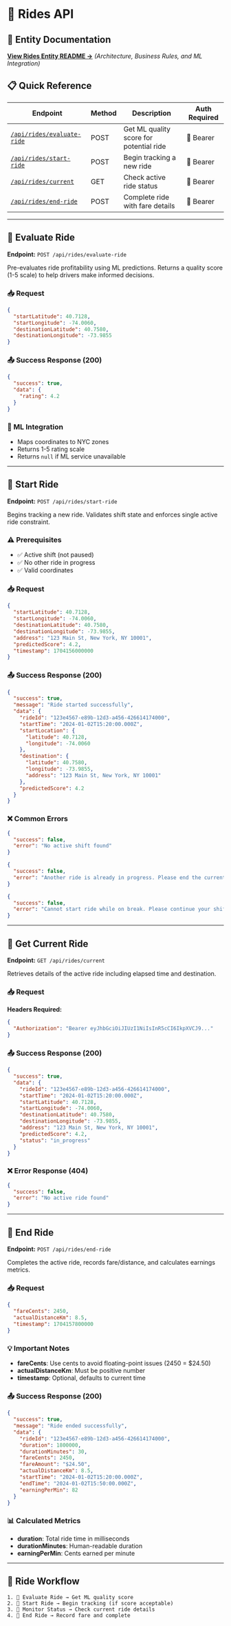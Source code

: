 # 🚖 Rides API

## 📁 Entity Documentation
**[View Rides Entity README →](../../src/entities/rides/README.md)** *(Architecture, Business Rules, and ML Integration)*

## 📋 Quick Reference

| Endpoint | Method | Description | Auth Required |
|----------|--------|-------------|---------------|
| [`/api/rides/evaluate-ride`](#evaluate-ride) | POST | Get ML quality score for potential ride | 🔐 Bearer |
| [`/api/rides/start-ride`](#start-ride) | POST | Begin tracking a new ride | 🔐 Bearer |
| [`/api/rides/current`](#get-current-ride) | GET | Check active ride status | 🔐 Bearer |
| [`/api/rides/end-ride`](#end-ride) | POST | Complete ride with fare details | 🔐 Bearer |

---

## 🎯 Evaluate Ride

**Endpoint:** `POST /api/rides/evaluate-ride`

Pre-evaluates ride profitability using ML predictions. Returns a quality score (1-5 scale) to help drivers make informed decisions.

### 📥 Request

```json
{
  "startLatitude": 40.7128,
  "startLongitude": -74.0060,
  "destinationLatitude": 40.7580,
  "destinationLongitude": -73.9855
}
```

### 📤 Success Response (200)

```json
{
  "success": true,
  "data": {
    "rating": 4.2
  }
}
```

### 🤖 ML Integration
- Maps coordinates to NYC zones
- Returns 1-5 rating scale
- Returns `null` if ML service unavailable

---

## 🚀 Start Ride

**Endpoint:** `POST /api/rides/start-ride`

Begins tracking a new ride. Validates shift state and enforces single active ride constraint.

### ⚠️ Prerequisites
- ✅ Active shift (not paused)
- ✅ No other ride in progress
- ✅ Valid coordinates

### 📥 Request

```json
{
  "startLatitude": 40.7128,
  "startLongitude": -74.0060,
  "destinationLatitude": 40.7580,
  "destinationLongitude": -73.9855,
  "address": "123 Main St, New York, NY 10001",
  "predictedScore": 4.2,
  "timestamp": 1704156000000
}
```

### 📤 Success Response (200)

```json
{
  "success": true,
  "message": "Ride started successfully",
  "data": {
    "rideId": "123e4567-e89b-12d3-a456-426614174000",
    "startTime": "2024-01-02T15:20:00.000Z",
    "startLocation": {
      "latitude": 40.7128,
      "longitude": -74.0060
    },
    "destination": {
      "latitude": 40.7580,
      "longitude": -73.9855,
      "address": "123 Main St, New York, NY 10001"
    },
    "predictedScore": 4.2
  }
}
```

### ❌ Common Errors

```json
{
  "success": false,
  "error": "No active shift found"
}
```

```json
{
  "success": false,
  "error": "Another ride is already in progress. Please end the current ride first."
}
```

```json
{
  "success": false,
  "error": "Cannot start ride while on break. Please continue your shift first."
}
```

---

## 📍 Get Current Ride

**Endpoint:** `GET /api/rides/current`

Retrieves details of the active ride including elapsed time and destination.

### 📥 Request

**Headers Required:**
```json
{
  "Authorization": "Bearer eyJhbGciOiJIUzI1NiIsInR5cCI6IkpXVCJ9..."
}
```

### 📤 Success Response (200)

```json
{
  "success": true,
  "data": {
    "rideId": "123e4567-e89b-12d3-a456-426614174000",
    "startTime": "2024-01-02T15:20:00.000Z",
    "startLatitude": 40.7128,
    "startLongitude": -74.0060,
    "destinationLatitude": 40.7580,
    "destinationLongitude": -73.9855,
    "address": "123 Main St, New York, NY 10001",
    "predictedScore": 4.2,
    "status": "in_progress"
  }
}
```

### ❌ Error Response (404)

```json
{
  "success": false,
  "error": "No active ride found"
}
```

---

## 🏁 End Ride

**Endpoint:** `POST /api/rides/end-ride`

Completes the active ride, records fare/distance, and calculates earnings metrics.

### 📥 Request

```json
{
  "fareCents": 2450,
  "actualDistanceKm": 8.5,
  "timestamp": 1704157800000
}
```

### 💡 Important Notes
- **fareCents**: Use cents to avoid floating-point issues (2450 = $24.50)
- **actualDistanceKm**: Must be positive number
- **timestamp**: Optional, defaults to current time

### 📤 Success Response (200)

```json
{
  "success": true,
  "message": "Ride ended successfully",
  "data": {
    "rideId": "123e4567-e89b-12d3-a456-426614174000",
    "duration": 1800000,
    "durationMinutes": 30,
    "fareCents": 2450,
    "fareAmount": "$24.50",
    "actualDistanceKm": 8.5,
    "startTime": "2024-01-02T15:20:00.000Z",
    "endTime": "2024-01-02T15:50:00.000Z",
    "earningPerMin": 82
  }
}
```

### 📊 Calculated Metrics
- **duration**: Total ride time in milliseconds
- **durationMinutes**: Human-readable duration
- **earningPerMin**: Cents earned per minute

---

## 🔄 Ride Workflow

```
1. 🎯 Evaluate Ride → Get ML quality score
2. 🚀 Start Ride → Begin tracking (if score acceptable)
3. 📍 Monitor Status → Check current ride details
4. 🏁 End Ride → Record fare and complete
```
